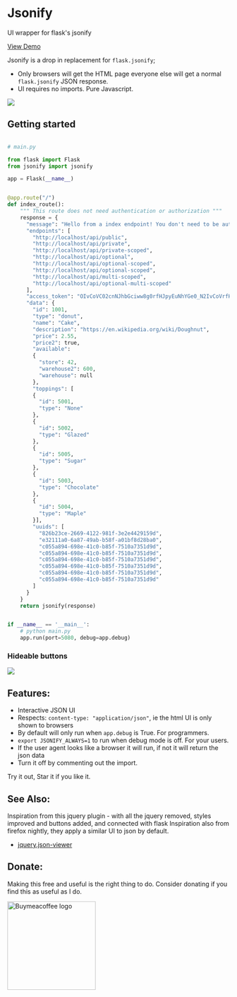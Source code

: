 # Jsonify
UI wrapper for flask's jsonify

[View Demo](https://xzava.github.io/jsonify/demo.html)

Jsonify is a drop in replacement for `flask.jsonify`;
- Only browsers will get the HTML page everyone else will get a normal `flask.jsonify` JSON response.
- UI requires no imports. Pure Javascript.

<img src="https://xzava.github.io/jsonify/jsonify2.png"></img>

## Getting started

```python

# main.py

from flask import Flask
from jsonify import jsonify

app = Flask(__name__)


@app.route("/")
def index_route():
	""" This route does not need authentication or authorization """
	response = {
	  "message": "Hello from a index endpoint! You don't need to be authenticated to see this.",
	  "endpoints": [
	    "http://localhost/api/public",
	    "http://localhost/api/private",
	    "http://localhost/api/private-scoped",
	    "http://localhost/api/optional",
	    "http://localhost/api/optional-scoped",
	    "http://localhost/api/optional-scoped",
	    "http://localhost/api/multi-scoped",
	    "http://localhost/api/optional-multi-scoped"
	  ],
	  "access_token": "OIvCoVC02cnNJhbGciww8g0rfHJpyEuNhYGe0_N2IvCoVrfH2c9DXGe_N2r4eySKj9DXfHOq43Xtc3zCi9Q",
	  "data": {
	    "id": 1001,
	    "type": "donut",
	    "name": "Cake",
	    "description": "https://en.wikipedia.org/wiki/Doughnut",
	    "price": 2.55,
	    "price2": true,
	    "available":
	    {
	      "store": 42,
	      "warehouse2": 600,
	      "warehouse": null
	    },
	    "toppings": [
	    {
	      "id": 5001,
	      "type": "None"
	    },
	    {
	      "id": 5002,
	      "type": "Glazed"
	    },
	    {
	      "id": 5005,
	      "type": "Sugar"
	    },
	    {
	      "id": 5003,
	      "type": "Chocolate"
	    },
	    {
	      "id": 5004,
	      "type": "Maple"
	    }],
	    "uuids": [
	      "826b23ce-2669-4122-981f-3e2e4429159d",
	      "e32111a0-6a87-49ab-b58f-a01bf8d28ba0",
	      "c055a894-698e-41c0-b85f-7510a7351d9d",
	      "c055a894-698e-41c0-b85f-7510a7351d9d",
	      "c055a894-698e-41c0-b85f-7510a7351d9d",
	      "c055a894-698e-41c0-b85f-7510a7351d9d",
	      "c055a894-698e-41c0-b85f-7510a7351d9d",
	      "c055a894-698e-41c0-b85f-7510a7351d9d"
	    ]
	  }
	}
	return jsonify(response)


if __name__ == '__main__':
	# python main.py
	app.run(port=5080, debug=app.debug)


```

### Hideable buttons

<img src="https://xzava.github.io/jsonify/jsonify-buttons.png"></img>


## Features:

- Interactive JSON UI
- Respects: `content-type: "application/json"`, ie the html UI is only shown to browsers
- By default will only run when `app.debug` is True. For programmers.
- `export JSONIFY_ALWAYS=1` to run when debug mode is off. For your users.
- If the user agent looks like a browser it will run, if not it will return the json data
- Turn it off by commenting out the import.


Try it out, Star it if you like it.



## See Also:
Inspiration from this jquery plugin - with all the jquery removed, styles improved and buttons added, and connected with flask
Inspiration also from firefox nightly, they apply a similar UI to json by default.

- [jquery.json-viewer](https://github.com/abodelot/jquery.json-viewer)


## Donate:

Making this free and useful is the right thing to do. Consider donating if you find this as useful as I do. 

[<td style="text-align:center"> <img alt="Buymeacoffee logo" src="https://ci5.googleusercontent.com/proxy/bUcfJu5843uyZkufO2ah5B0cSK9zAEiPrnrMmAIrGgdi6Y2nS4VMINilrSPkWV4_wSOkz5kiWzk82Odgt4yAOLQ5zez5BiqBun0PORk6uyTFgx2tLYLMkQfZ=s0-d-e1-ft#https://cdn.buymeacoffee.com/assets/img/email-template/bmc-new-logo.png" style="max-width:100%;width:200px" class="CToWUd"> </td>](https://www.buymeacoffee.com/kaurifund)

